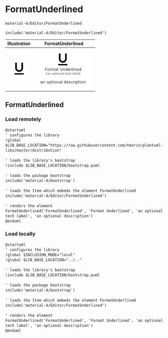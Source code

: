 # FormatUnderlined


```text
material-4/Editor/FormatUnderlined
```

```text
include('material-4/Editor/FormatUnderlined')
```



| Illustration | FormatUnderlined |
| :---: | :---: |
| ![illustration for Illustration](../../material-4/Editor/FormatUnderlined.png) | ![illustration for FormatUnderlined](../../material-4/Editor/FormatUnderlined.Local.png) |




## FormatUnderlined

### Load remotely
```plantuml
@startuml
' configures the library
!global $LIB_BASE_LOCATION="https://raw.githubusercontent.com/tmorin/plantuml-libs/master/distribution"

' loads the library's bootstrap
!include $LIB_BASE_LOCATION/bootstrap.puml

' loads the package bootstrap
include('material-4/bootstrap')

' loads the Item which embeds the element FormatUnderlined
include('material-4/Editor/FormatUnderlined')

' renders the element
FormatUnderlined('FormatUnderlined', 'Format Underlined', 'an optional tech label', 'an optional description')
@enduml
```

### Load locally
```plantuml
@startuml
' configures the library
!global $INCLUSION_MODE="local"
!global $LIB_BASE_LOCATION="../.."

' loads the library's bootstrap
!include $LIB_BASE_LOCATION/bootstrap.puml

' loads the package bootstrap
include('material-4/bootstrap')

' loads the Item which embeds the element FormatUnderlined
include('material-4/Editor/FormatUnderlined')

' renders the element
FormatUnderlined('FormatUnderlined', 'Format Underlined', 'an optional tech label', 'an optional description')
@enduml
```

